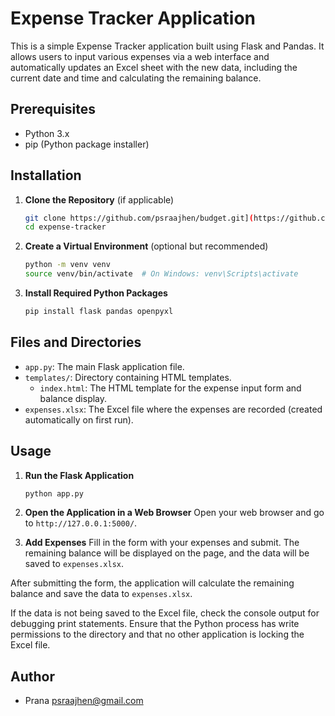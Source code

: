# Expense Tracker Application

This is a simple Expense Tracker application built using Flask and Pandas. It allows users to input various expenses via a web interface and automatically updates an Excel sheet with the new data, including the current date and time and calculating the remaining balance.

## Prerequisites

- Python 3.x
- pip (Python package installer)

## Installation

1. **Clone the Repository** (if applicable)
    ```sh
    git clone https://github.com/psraajhen/budget.git](https://github.com/psraajhen/planner.git
    cd expense-tracker
    ```

2. **Create a Virtual Environment** (optional but recommended)
    ```sh
    python -m venv venv
    source venv/bin/activate  # On Windows: venv\Scripts\activate
    ```

3. **Install Required Python Packages**
    ```sh
    pip install flask pandas openpyxl
    ```

## Files and Directories

- `app.py`: The main Flask application file.
- `templates/`: Directory containing HTML templates.
  - `index.html`: The HTML template for the expense input form and balance display.
- `expenses.xlsx`: The Excel file where the expenses are recorded (created automatically on first run).

## Usage

1. **Run the Flask Application**
    ```sh
    python app.py
    ```

2. **Open the Application in a Web Browser**
    Open your web browser and go to `http://127.0.0.1:5000/`.

3. **Add Expenses**
    Fill in the form with your expenses and submit. The remaining balance will be displayed on the page, and the data will be saved to `expenses.xlsx`.

After submitting the form, the application will calculate the remaining balance and save the data to `expenses.xlsx`.



If the data is not being saved to the Excel file, check the console output for debugging print statements. Ensure that the Python process has write permissions to the directory and that no other application is locking the Excel file.


## Author
- Prana <psraajhen@gmail.com>

